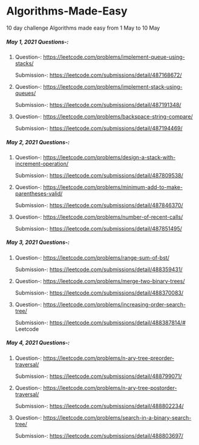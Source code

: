 # Algorithms-Made-Easy
10 day challenge Algorithms made easy from 1 May to 10 May

##### May 1, 2021 Questions-:

1. Question-:
   https://leetcode.com/problems/implement-queue-using-stacks/

   Submission-:
   https://leetcode.com/submissions/detail/487168672/

2. Question-:
   https://leetcode.com/problems/implement-stack-using-queues/

   Submission-:
   https://leetcode.com/submissions/detail/487191348/
 
3. Question-:
   https://leetcode.com/problems/backspace-string-compare/
   
   Submission-:
   https://leetcode.com/submissions/detail/487194469/
   
   
##### May 2, 2021 Questions-:

1. Question-:
   https://leetcode.com/problems/design-a-stack-with-increment-operation/

   Submission-:
   https://leetcode.com/submissions/detail/487809538/

2. Question-:
   https://leetcode.com/problems/minimum-add-to-make-parentheses-valid/

   Submission-:
   https://leetcode.com/submissions/detail/487846370/
 
3. Question-:
   https://leetcode.com/problems/number-of-recent-calls/
   
   Submission-:
   https://leetcode.com/submissions/detail/487851495/

##### May 3, 2021 Questions-:

1. Question-:
   https://leetcode.com/problems/range-sum-of-bst/

   Submission-:
   https://leetcode.com/submissions/detail/488359431/

2. Question-:
   https://leetcode.com/problems/merge-two-binary-trees/

   Submission-:
   https://leetcode.com/submissions/detail/488370083/
 
3. Question-:
   https://leetcode.com/problems/increasing-order-search-tree/
   
   Submission-:
   https://leetcode.com/submissions/detail/488387814/# Leetcode

##### May 4, 2021 Questions-:

1. Question-:
   https://leetcode.com/problems/n-ary-tree-preorder-traversal/

   Submission-:
   https://leetcode.com/submissions/detail/488799071/

2. Question-:
   https://leetcode.com/problems/n-ary-tree-postorder-traversal/
	
   Submission-:
   https://leetcode.com/submissions/detail/488802234/

3. Question-:
   https://leetcode.com/problems/search-in-a-binary-search-tree/

   Submission-:
   https://leetcode.com/submissions/detail/488803697/
	
